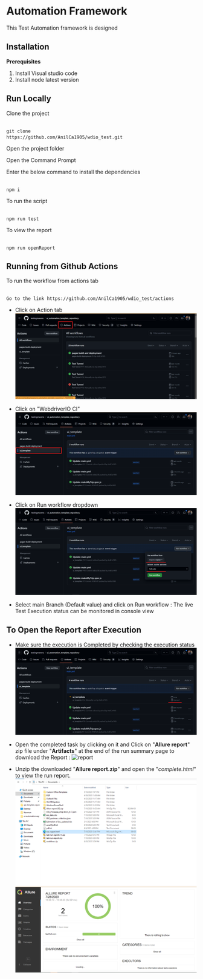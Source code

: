 # Automation Framework

This Test Automation framework is designed 

## Installation

**Prerequisites**

1.  Install Visual studio code
2.  Install node latest version

## Run Locally

Clone the project

```

git clone 
https://github.com/AnilCa1905/wdio_test.git

```

Open the project folder

Open the Command Prompt

Enter the below command to install the dependencies

```

npm i

```

To run the script

```

npm run test

```

To view the report

```

npm run openReport

```

## Running from Github Actions

To run the workflow from actions tab

```

Go to the link https://github.com/AnilCa1905/wdio_test/actions

```

-   Click on Action tab ![action_tab](./assets/actions.png)

-   Click on "WebdriverIO CI" ![WebdriverIO_CI](./assets/select_workflow.png)

-   Click on Run workflow dropdown ![run_workflow](./assets/run_workflow.png)

-   Select main Branch (Default value) and click on Run workflow : The live Test Execution status can be
    monitored in console view

## To Open the Report after Execution

-   Make sure the execution is Completed by checking the execution status ![status](./assets/execution_status.png)

-   Open the completed task by clicking on it and Click on "**Allure report**" zip file under "**Artifacts**" at the end of the run summary page to download the Report : ![report](./assets/runreport.png)

-   Unzip the downloaded "**Allure report.zip**" and open the "_complete.html_" to view
    the run report. ![final_report](./assets/final_report.png)
    ![allure_report](./assets/allure_report.png)
